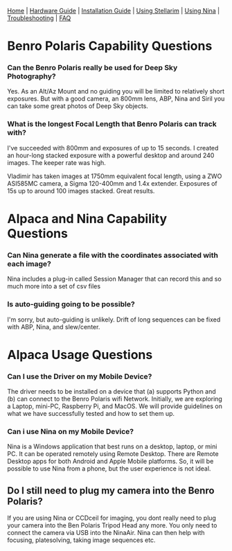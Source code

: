 [Home](../README.md) | [Hardware Guide](./hardware.md) | [Installation Guide](./installation.md) | [Using Stellarim](./stellarium.md) | [Using Nina](./nina.md) | [Troubleshooting](./troubleshooting.md) | [FAQ](./faq.md)

# Benro Polaris Capability Questions

### Can the Benro Polaris really be used for Deep Sky Photography?
Yes. As an Alt/Az Mount and no guiding you will be limited to relatively short exposures. But with a good camera, an 800mm lens, ABP, Nina and Siril you can take some great photos of Deep Sky objects.

### What is the longest Focal Length that Benro Polaris can track with?
I've succeeded with 800mm and exposures of up to 15 seconds. I created an hour-long stacked exposure with a powerful desktop and around 240 images. The keeper rate was high. 

Vladimir has taken images at 1750mm equivalent focal length, using a ZWO ASI585MC camera, a Sigma 120-400mm and 1.4x extender. Exposures of 15s up to around 100 images stacked. Great results.

# Alpaca and Nina Capability Questions
### Can Nina generate a file with the coordinates associated with each image?
Nina includes a plug-in called Session Manager that can record this and so much more into a set of csv files

### Is auto-guiding going to be possible?
I'm sorry, but auto-guiding is unlikely. Drift of long sequences can be fixed with ABP, Nina, and slew/center.

# Alpaca Usage Questions
### Can I use the Driver on my Mobile Device?
The driver needs to be installed on a device that (a) supports Python and (b) can connect to the Benro Polaris wifi Network. Initially, we are exploring a Laptop, mini-PC, Raspberry Pi, and MacOS. We will provide guidelines on what we have successfully tested and how to set them up.

### Can i use Nina on my Mobile Device?
Nina is a Windows application that best runs on a desktop, laptop, or mini PC. It can be operated remotely using Remote Desktop. There are Remote Desktop apps for both Android and Apple Mobile platforms. So, it will be possible to use Nina from a phone, but the user experience is not ideal.

## Do I still need to plug my camera into the Benro Polaris?
If you are using Nina or CCDceil for imaging, you dont really need to plug your camera into the Ben Polaris Tripod Head any more. You only need to connect the camera via USB into the NinaAir. Nina can then help with focusing, platesolving, taking image sequences etc.